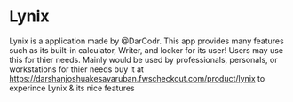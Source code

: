 # Lynix
Lynix is a application made by @DarCodr. This app provides many features such as its built-in calculator, Writer, and locker for its user! Users may use this for thier needs. Mainly would be used by professionals, personals, or workstations for thier needs
buy it at https://darshanjoshuakesavaruban.fwscheckout.com/product/lynix to experince Lynix & its nice features

